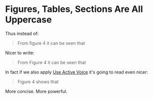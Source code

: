 Figures, Tables, Sections Are All Uppercase
====

Thus instead of:

> From figure 4 it can be seen that

Nicer to write:

> From Figure 4 it can be seen that 

In fact if we also apply [Use Active Voice](Use_Active_Voice.md) it's going to read even nicer:

> Figure 4 shows that 

More concise. More powerful.

